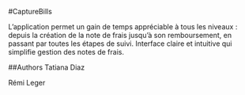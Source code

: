 #CaptureBills

L’application permet un gain de temps appréciable à tous les niveaux : 
depuis la création de la note de frais jusqu’à son remboursement, 
en passant par toutes les étapes de suivi.
Interface claire et intuitive qui simplifie gestion des notes de frais.



##Authors
Tatiana Diaz

Rémi Leger

